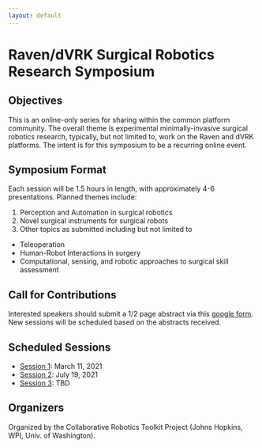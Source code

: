 ```yaml
---
layout: default
---
```


# Raven/dVRK Surgical Robotics Research Symposium

## Objectives

This is an online-only series for sharing within the common platform community.
The overall theme is experimental minimally-invasive surgical robotics research, typically, but not limited to,
work on the Raven and dVRK platforms. The intent is for this symposium to be a recurring online event.

## Symposium Format

Each session will be 1.5 hours in length, with approximately 4-6 presentations. Planned themes include:

1. Perception and Automation in surgical robotics
2. Novel surgical instruments for surgical robots
3. Other topics as submitted including but not limited to
  - Teleoperation
  - Human-Robot Interactions in surgery
  - Computational, sensing, and robotic approaches to surgical skill assessment

## Call for Contributions

Interested speakers should submit a 1/2 page abstract via this
[google form](https://forms.gle/GZv1nKkK9A6n1Tpy5).
New sessions will be scheduled based on the abstracts received.

## Scheduled Sessions

* [Session 1](./symposium-session-1/crtk-2021-symposium-session-1.md): March 11, 2021
* [Session 2](./symposium-session-2/crtk-2021-symposium-session-2.md): July 19, 2021
* [Session 3](./symposium-session-3/crtk-symposium-session-3.md): TBD

## Organizers

Organized by the Collaborative Robotics Toolkit Project (Johns Hopkins, WPI, Univ. of Washington).
